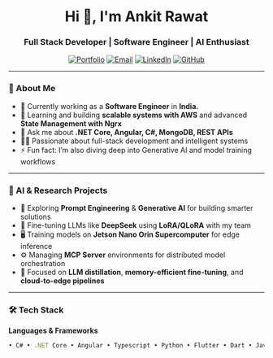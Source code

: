 <h1 align="center">Hi 👋, I'm Ankit Rawat</h1>
<h3 align="center">Full Stack Developer | Software Engineer | AI Enthusiast</h3>

<p align="center">
  <a href="https://www.siliconvalleydeveloper.in" target="_blank"><img alt="Portfolio" src="https://img.shields.io/badge/Portfolio-000?style=for-the-badge&logo=vercel&logoColor=white" /></a>
  <a href="mailto:ankitrawatt87@gmail.com"><img alt="Email" src="https://img.shields.io/badge/Email-Me-red?style=for-the-badge&logo=gmail&logoColor=white" /></a>
  <a href="https://www.linkedin.com/in/ankitrwt87" target="_blank"><img alt="LinkedIn" src="https://img.shields.io/badge/LinkedIn-0077B5?style=for-the-badge&logo=linkedin&logoColor=white" /></a>
  <a href="https://github.com/SiliconValleyDeveloper" target="_blank"><img alt="GitHub" src="https://img.shields.io/badge/GitHub-000?style=for-the-badge&logo=github&logoColor=white" /></a>
</p>

---

### 🧠 About Me
- 🔭 Currently working as a **Software Engineer** in **India.**
- 🌱 Learning and building **scalable systems with AWS** and advanced **State Management with Ngrx**
- 💬 Ask me about **.NET Core, Angular, C#, MongoDB, REST APIs**
- 👨‍💻 Passionate about full-stack development and intelligent systems
- ⚡ Fun fact: I’m also diving deep into Generative AI and model training workflows

---

### 🌟 AI & Research Projects
- 🧠 Exploring **Prompt Engineering** & **Generative AI** for building smarter solutions  
- 🧪 Fine-tuning LLMs like **DeepSeek** using **LoRA/QLoRA** with my team  
- 🖥️ Training models on **Jetson Nano Orin Supercomputer** for edge inference  
- ⚙️ Managing **MCP Server** environments for distributed model orchestration  
- 🔬 Focused on **LLM distillation**, **memory-efficient fine-tuning**, and **cloud-to-edge pipelines**

---

### 🛠️ Tech Stack

**Languages & Frameworks**
```ts
• C# • .NET Core • Angular • Typescript • Python • Flutter • Dart • JavaScript • HTML5 • CSS3 • JQuery • XML
